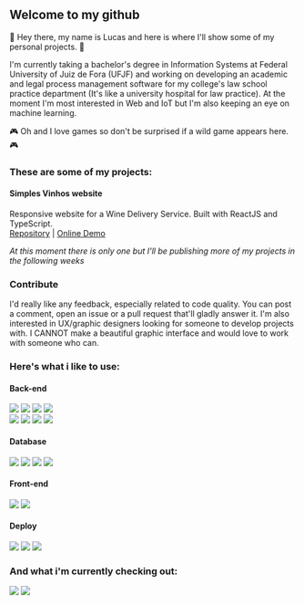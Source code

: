 ## Welcome to my github
👋 Hey there, my name is Lucas and here is where I'll show some of my personal projects. 👋

I'm currently taking a bachelor's degree in Information Systems at Federal University of Juiz de Fora (UFJF) and working on developing an academic and legal process management software for my college's law school practice department (It's like a university hospital for law practice).
At the moment I'm most interested in Web and IoT but I'm also keeping an eye on machine learning.

🎮 Oh and I love games so don't be surprised if a wild game appears here. 🎮

### These are some of my projects:
#### Simples Vinhos website
Responsive website for a Wine Delivery Service. Built with ReactJS and TypeScript.\
[Repository](https://github.com/Lukasmolin/simples-vinhos-web) | 
[Online Demo](https://lukasmolin.github.io/simples-vinhos-web)

*At this moment there is only one but I'll be publishing more of my projects in the following weeks*

### Contribute
I'd really like any feedback, especially related to code quality. You can post a comment, open an issue or a pull request that'll gladly answer it.
I'm also interested in UX/graphic designers looking for someone to develop projects with. I CANNOT make a beautiful graphic interface and would love to work with someone who can.

### Here's what i like to use:
#### Back-end
<img src="https://img.shields.io/badge/java-E74C22.svg?style=for-the-badge&logo=java&logoColor=white"></img>
<img src="https://img.shields.io/badge/spring-6DB33F.svg?style=for-the-badge&logo=spring&logoColor=white"></img>
<img src="https://img.shields.io/badge/hibernate-BCAE79.svg?style=for-the-badge&logo=hibernate&logoColor=white"></img>
<img src="https://img.shields.io/badge/gradle-102F3C.svg?style=for-the-badge&logo=gradle&logoColor=white"></img>
\
<img src="https://img.shields.io/badge/node.js-43853D.svg?style=for-the-badge&logo=node.js&logoColor=white"></img>
<img src="https://img.shields.io/badge/typescript-007ACC.svg?style=for-the-badge&logo=typescript&logoColor=white"></img>
<img src="https://img.shields.io/badge/express.js-393939.svg?style=for-the-badge&logo=express&logoColor=white"></img>
<img src="https://img.shields.io/badge/npm-CC0000.svg?style=for-the-badge&logo=npm"></img>
#### Database
<img src="https://img.shields.io/badge/postgres-316192.svg?style=for-the-badge&logo=postgresql&logoColor=white"></img>
<img src="https://img.shields.io/badge/sqlite-003C56.svg?style=for-the-badge&logo=sqlite&logoColor=white"></img>
<img src="https://img.shields.io/badge/mongodb-6BA342.svg?style=for-the-badge&logo=mongodb&logoColor=white"></img>
<img src="https://img.shields.io/badge/redis-DA471E.svg?style=for-the-badge&logo=redis&logoColor=white"></img>
#### Front-end
<img src="https://img.shields.io/badge/thymeleaf-326010.svg?style=for-the-badge&logo=thymeleaf&logoColor=white"></img>
<img src="https://img.shields.io/badge/react.js-61CDE8.svg?style=for-the-badge&logo=react&logoColor=white"></img>
#### Deploy
<img src="https://img.shields.io/badge/docker-0DB7ED.svg?style=for-the-badge&logo=docker&logoColor=white"></img>
<img src="https://img.shields.io/badge/debian-DC4C4D.svg?style=for-the-badge&logo=debian&logoColor=white"></img>
<img src="https://img.shields.io/badge/aws-F09700.svg?style=for-the-badge&logo=amazon-aws&logoColor=white"></img>

### And what i'm currently checking out:
<img src="https://img.shields.io/badge/react native-61CDE8.svg?style=for-the-badge&logo=react&logoColor=white"></img>
<img src="https://img.shields.io/badge/arch linux-3B94D1.svg?style=for-the-badge&logo=arch-linux&logoColor=white"></img>

